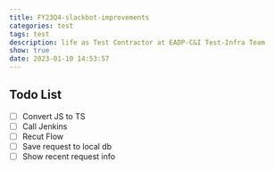 ```yaml
---
title: FY23Q4-slackbot-improvements
categories: test
tags: test
description: life as Test Contractor at EADP-C&I Test-Infra Team
show: true
date: 2023-01-10 14:53:57
---
```

## Todo List

- [ ] Convert JS to TS
- [ ] Call Jenkins
- [ ] Recut Flow
- [ ] Save request to local db
- [ ] Show recent request info
